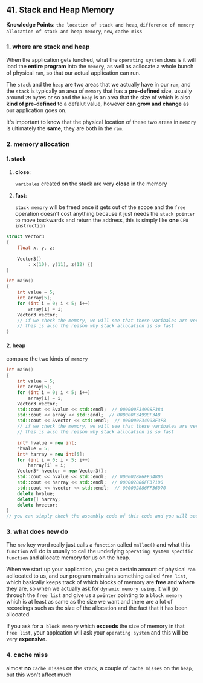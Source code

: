 ## 41. Stack and Heap Memory

**Knowledge Points**: `the location of stack and heap`, `difference of memory allocation of stack and heap memory`, `new`, `cache miss`

### 1. where are stack and heap

When the application gets lunched, what the `operating system` does is it will load the **entire program** into the `memory`, as well as acllocate a whole bunch of physical `ram`, so that our actual application can run.

The `stack` and the `heap` are two areas that we actually have in our `ram`, and the `stack` is typically an area of `memory` that has a **pre-defined** size, usually around `2M` bytes or so and the `heap` is an area that the size of which is also **kind of pre-defined** to a defalut value, however **can grow and change** as our application goes on.

It's important to know that the physical location of these two areas in `memory` is ultimately the **same**, they are both in the `ram`.

### 2. memory allocation

#### 1. stack

1. **close**: 

    `varibales` created on the stack are very **close** in the memory

2. **fast**: 

    `stack memory` will be freed once it gets out of the scope and the `free` operation doesn't cost anything because it just needs the `stack pointer` to move backwards and return the address, this is simply like **one** `CPU instruction`

```c++
struct Vector3
{
    float x, y, z;

    Vector3()
    	: x(10), y(11), z(12) {}
}

int main()
{
    int value = 5;
    int array[5];
    for (int i = 0; i < 5; i++)
    	array[i] = i;
    Vector3 vector;
    // if we check the memory, we will see that these varibales are very close in the memory because when allocate variables in the stack, all that happens is the "stack pointer" basically just move that amount of bytes: 4 bytes, 5 * 4 bytes and 3 * 4 bytes
    // this is also the reason why stack allocation is so fast 
}
```

#### 2. heap

compare the two kinds of `memory`

```c++
int main()
{
    int value = 5;
    int array[5];
    for (int i = 0; i < 5; i++)
    	array[i] = i;
    Vector3 vector;
    std::cout << &value << std::endl;  // 000000F34998F384
    std::cout << array << std::endl;  // 000000F34998F3A8
    std::cout << &vector << std::endl;  // 000000F34998F3F8
    // if we check the memory, we will see that these varibales are very close in the memory because when allocate variables in the stack, all that happens is the "stack pointer" basically just move that amount of bytes: 4 bytes, 5 * 4 bytes and 3 * 4 bytes
    // this is also the reason why stack allocation is so fast 

    int* hvalue = new int;
    *hvalue = 5;
    int* harray = new int[5];
    for (int i = 0; i < 5; i++)
    	harray[i] = i;
    Vector3* hvector = new Vector3();
    std::cout << hvalue << std::endl;  // 000002886FF348D0
    std::cout << harray << std::endl;  // 000002886FF371D0
    std::cout << hvector << std::endl;  // 000002886FF36D70
    delete hvalue;
    delete[] harray;
    delete hvector;
}
// you can simply check the assembly code of this code and you will see the "stack" part calls much less instructions that the "heap" part does
```

### 3. what does new do

The `new` key word really just calls a `function` called `malloc()` and what this `function` will do is usually to call the underlying `operating system specific function` and allocate memory for us on the heap.

When we start up your application, you get a certain amount of physical `ram` acllocated to us, and our program maintains something called `free list`, which basically keeps track of which blocks of memory are **free** and **where** they are, so when we actually ask for `dynamic memory using`, it will go through the `free list` and give us a `pointer` pointing to a `block memory` which is at least as same as the size we want and there are a lot of recordings such as the size of the allocation and the fact that it has been allocated.

If you ask for a` block memory` which **exceeds** the size of memory in that `free list`, your applcation will ask your `operating system` and this will be very **expensive**.

### 4. cache miss

almost **no** `cache misses` on the `stack`, a couple of `cache misses` on the `heap`, but this won't affect much


